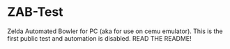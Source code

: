 # ZAB-Test
Zelda Automated Bowler for PC (aka for use on cemu emulator). This is the first public test and automation is disabled. READ THE README!
